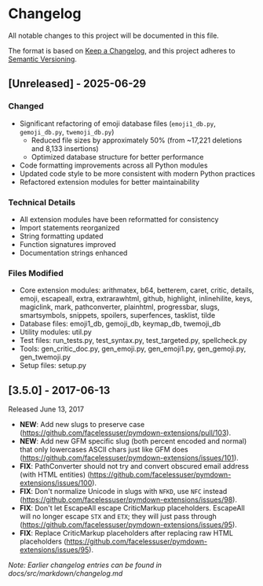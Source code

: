 # Changelog

All notable changes to this project will be documented in this file.

The format is based on [Keep a Changelog](https://keepachangelog.com/en/1.0.0/),
and this project adheres to [Semantic Versioning](https://semver.org/spec/v2.0.0.html).

## [Unreleased] - 2025-06-29

### Changed
- Significant refactoring of emoji database files (`emoji1_db.py`, `gemoji_db.py`, `twemoji_db.py`)
  - Reduced file sizes by approximately 50% (from ~17,221 deletions and 8,133 insertions)
  - Optimized database structure for better performance
- Code formatting improvements across all Python modules
- Updated code style to be more consistent with modern Python practices
- Refactored extension modules for better maintainability

### Technical Details
- All extension modules have been reformatted for consistency
- Import statements reorganized
- String formatting updated
- Function signatures improved
- Documentation strings enhanced

### Files Modified
- Core extension modules: arithmatex, b64, betterem, caret, critic, details, emoji, escapeall, extra, extrarawhtml, github, highlight, inlinehilite, keys, magiclink, mark, pathconverter, plainhtml, progressbar, slugs, smartsymbols, snippets, spoilers, superfences, tasklist, tilde
- Database files: emoji1_db, gemoji_db, keymap_db, twemoji_db
- Utility modules: util.py
- Test files: run_tests.py, test_syntax.py, test_targeted.py, spellcheck.py
- Tools: gen_critic_doc.py, gen_emoji.py, gen_emoji1.py, gen_gemoji.py, gen_twemoji.py
- Setup files: setup.py

## [3.5.0] - 2017-06-13

Released June 13, 2017

- **NEW**: Add new slugs to preserve case (https://github.com/facelessuser/pymdown-extensions/pull/103).
- **NEW**: Add new GFM specific slug (both percent encoded and normal) that only lowercases ASCII chars just like GFM does (https://github.com/facelessuser/pymdown-extensions/issues/101).
- **FIX**: PathConverter should not try and convert obscured email address (with HTML entities) (https://github.com/facelessuser/pymdown-extensions/issues/100).
- **FIX**: Don't normalize Unicode in slugs with `NFKD`, use `NFC` instead (https://github.com/facelessuser/pymdown-extensions/issues/98).
- **FIX**: Don't let EscapeAll escape CriticMarkup placeholders. EscapeAll will no longer escape `STX` and `ETX`; they will just pass through (https://github.com/facelessuser/pymdown-extensions/issues/95).
- **FIX**: Replace CriticMarkup placeholders after replacing raw HTML placeholders (https://github.com/facelessuser/pymdown-extensions/issues/95).

*Note: Earlier changelog entries can be found in docs/src/markdown/changelog.md*